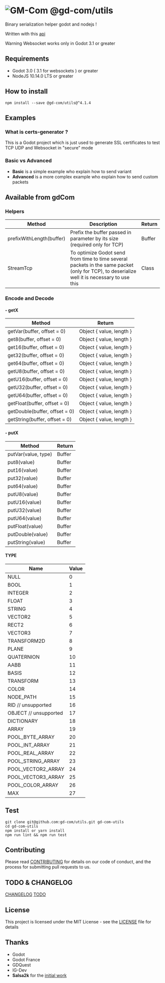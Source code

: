 # ![GM-Com](./img/logo.png) @gd-com/utils

Binary serialization helper godot and nodejs !

Written with this [api](https://docs.godotengine.org/en/3.6/tutorials/io/binary_serialization_api.html)

Warning Websocket works only in Godot 3.1 or greater 

## Requirements

- Godot 3.0 ( 3.1 for websockets ) or greater
- NodeJS 10.14.0 LTS or greater

## How to install

`npm install --save @gd-com/utils@^4.1.4`

## Examples

### What is certs-generator ?
This is a Godot project which is just used to generate SSL certificates to test TCP UDP and Websocket in "secure" mode

### Basic vs Advanced

- **Basic** is a simple example who explain how to send variant
- **Advanced** is a more complex example who explain how to send custom packets

## Available from gdCom

### Helpers

| Method | Description                                                                                                                                 | Return                                           |
|-------------------------|---------------------------------------------------------------------------------------------------------------------------------------------|--------------------------------------------------|
| prefixWithLength(buffer)       | Prefix the buffer passed in parameter by its size (required only for TCP)                                                                   |  Buffer |
| StreamTcp | To optimize Godot send from time to time several packets in the same packet (only for TCP), to deserialize well it is necessary to use this | Class       | 


### Encode and Decode

#### - getX
| Method | Return |
|-------------------------------|------------------------------|
| getVar(buffer, offset = 0) | Object {   value,   length } |
| get8(buffer, offset = 0) | Object {   value,   length } |
| get16(buffer, offset = 0) | Object {   value,   length } |
| get32(buffer, offset = 0) | Object {   value,   length } |
| get64(buffer, offset = 0) | Object {   value,   length } |
| getU8(buffer, offset = 0) | Object {   value,   length } |
| getU16(buffer, offset = 0) | Object {   value,   length } |
| getU32(buffer, offset = 0) | Object {   value,   length } |
| getU64(buffer, offset = 0) | Object {   value,   length } |
| getFloat(buffer, offset = 0) | Object {   value,   length } |
| getDouble(buffer, offset = 0) | Object {   value,   length } |
| getString(buffer, offset = 0) | Object {   value,   length } |

#### - putX
| Method | Return |
|-------------------------------|------------------------------|
| putVar(value, type) | Buffer |
| put8(value) | Buffer |
| put16(value) | Buffer |
| put32(value) | Buffer |
| put64(value) | Buffer |
| putU8(value) | Buffer |
| putU16(value) | Buffer |
| putU32(value) | Buffer |
| putU64(value) | Buffer |
| putFloat(value) | Buffer |
| putDouble(value) | Buffer |
| putString(value) | Buffer |

#### TYPE
| Name | Value |
|-------------------------------|------------------------------|
| NULL | 0 |
| BOOL | 1 |
| INTEGER | 2 |
| FLOAT | 3 |
| STRING | 4 |
| VECTOR2 | 5 |
| RECT2 | 6 |
| VECTOR3 | 7 |
| TRANSFORM2D | 8 |
| PLANE | 9 |
| QUATERNION | 10 |
| AABB | 11 |
| BASIS | 12 |
| TRANSFORM | 13 |
| COLOR | 14 |
| NODE_PATH | 15 |
| RID // unsupported | 16 |
| OBJECT // unsupported | 17 |
| DICTIONARY | 18 |
| ARRAY | 19 |
| POOL_BYTE_ARRAY | 20 |
| POOL_INT_ARRAY | 21 |
| POOL_REAL_ARRAY | 22 |
| POOL_STRING_ARRAY | 23 |
| POOL_VECTOR2_ARRAY | 24 |
| POOL_VECTOR3_ARRAY | 25 |
| POOL_COLOR_ARRAY | 26 |
| MAX | 27 |

## Test
```
git clone git@github.com:gd-com/utils.git gd-com-utils
cd gd-com-utils
npm install or yarn install
npm run lint && npm run test
```

## Contributing
Please read [CONTRIBUTING](CONTRIBUTING.md) for details on our code of conduct, and the process for submitting pull requests to us.

## TODO & CHANGELOG
[CHANGELOG](CHANGELOG.md)
[TODO](TODO.md)

## License
This project is licensed under the MIT License - see the [LICENSE](LICENSE) file for details

## Thanks
* Godot
* Godot France
* GDQuest
* IG-Dev
* **Salsa2k** for the [initial work](https://github.com/salsa2k/godotserver)
